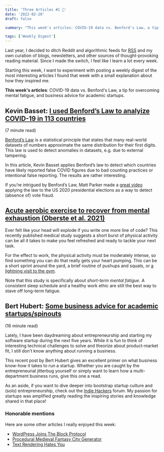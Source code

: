 ```yaml
---
title: 'Three Articles #1 📰'
date: '2022-02-20'
draft: false

summary: "This week's articles: COVID-19 data vs. Benford's Law, a tip for overcoming mental fatigue, and business advice for academic startups."

tags: ['Weekly Digest']
---
```


Last year, I decided to ditch Reddit and algorithmic feeds for [RSS](https://nl.wikipedia.org/wiki/Really_Simple_Syndication) and my own curation of blogs, newsletters, and other sources of thought-provoking reading material. Since I made the switch, I feel like I learn a lot every week.

Starting this week, I want to experiment with posting a weekly digest of the most interesting articles I found that week with a small explanation about how they inspired me.

**This week's articles**: COVID-19 data vs. Benford's Law, a tip for overcoming mental fatigue, and business advice for academic startups.

## Kevin Basset: [I used Benford’s Law to analyize COVID-19 in 113 countries](https://kevinbasset.medium.com/i-used-benfords-law-to-analyze-covid-19-in-113-countries-1a1194668069)

(7 minute read)

[Benford’s Law](https://en.wikipedia.org/wiki/Benford%27s_law) is a statistical principle that states that many real-world datasets of numbers approximate the same distribution for their first digits. This law is used to detect anomalies in datasets, e.g. due to external tampering.

In this article, Kevin Basset applies Benford’s law to detect which countries have likely reported false COVID figures due to bad counting practices or intentional false reporting. The results are rather interesting.

If you’re intrigued by Benford’s Law, Matt Parker made a [great video](https://youtu.be/etx0k1nLn78) applying the law to the US 2020 presidential elections as a way to detect (absence of) vote fraud.

<!-- {{<figure width=600 align=center src="https://upload.wikimedia.org/wikipedia/commons/4/46/Rozklad_benforda.svg" title="Benford's Law: " caption="the distribution of first digits in many real-world numerical datasets." attr="Wikipedia, public domain." attrlink="https://commons.wikimedia.org/w/index.php?curid=4509760">}} -->

## [Acute aerobic exercise to recover from mental exhaustion (Oberste et al. 2021)](https://doi.org/10.1016/j.physbeh.2021.113588)

Ever felt like your head will explode if you write one more line of code? This recently published medical study suggests a short burst of physical activity can be all it takes to make you feel refreshed and ready to tackle your next task.

For the effect to work, the physical activity must be moderately intense, so find something you can do that really gets your heart pumping. This can be a short sprint around the yard, a brief routine of pushups and squats, or [a lightning visit to the gym](https://news.ycombinator.com/item?id=30360791).

Note that this study is specifically about _short-term mental fatigue_. A consistent sleep schedule and a healthy work ethic are still the best way to stave off long-term fatigue.

## Bert Hubert: [Some business advice for academic startups/spinouts](https://berthub.eu/articles/posts/some-academic-business-advice/)

(16 minute read)

Lately, I have been daydreaming about entrepreneurship and starting my software startup during the next five years. While it is fun to think of interesting technical challenges to solve and theorize about product-market fit, I still don’t know anything about running a business.

This recent post by Bert Hubert gives an excellent primer on what business know-how it takes to run a startup. Whether you are caught by the entrepreneurial jitterbug yourself or simply want to learn how a multi-department business runs, give this one a read.

As an aside, if you want to dive deeper into bootstrap startup culture and (solo) entrepreneurship, check out the [Indie Hackers](https://www.indiehackers.com/) forum. My passion for startups was amplified greatly reading the inspiring stories and knowledge shared in that place!

### Honorable mentions

Here are some other articles I really enjoyed this week:

- [WordPress Joins The Block Protocol](https://www.smashingmagazine.com/2022/02/implications-wordpress-joining-block-protocol/)
- [Procedural Medieval Fantasy City Generator](https://watabou.github.io/city-generator/)
- [Text Rendering Hates You](https://gankra.github.io/blah/text-hates-you/)
